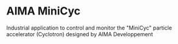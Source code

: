 # AIMA MiniCyc

Industrial application to control and monitor the "MiniCyc" particle accelerator (Cyclotron) designed by AIMA Developpement
